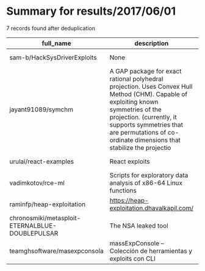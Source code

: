 
# Summary for results/2017/06/01
    
7 records found after deduplication

| full_name | description | html_url | matched_list | matched_count | pushed_at | size | stargazers_count | language | forks_count | vul_ids |
|-------------------------------------------------|------------------------------------------------------------------------------------------------------------------------------------------------------------------------------------------------------------------------------------------------------------------|--------------------------------------------------------------------|----------------------------------|-----------------|---------------------------|--------|--------------------|------------|---------------|-----------|
| sam-b/HackSysDriverExploits | None | https://github.com/sam-b/HackSysDriverExploits | ['exploit'] | 1 | 2017-06-01 15:50:46+00:00 | 66960 | 40 | C++ | 33 | [] |
| jayant91089/symchm | A GAP package for exact rational polyhedral projection. Uses Convex Hull Method (CHM). Capable of exploiting known symmetries of the projection. (currently, it supports symmetries that are permutations of co-ordinate dimensions that stabilize the projectio | https://github.com/jayant91089/symchm | ['exploit'] | 1 | 2017-06-01 16:05:10+00:00 | 141 | 0 | GAP | 0 | [] |
| urulai/react-examples | React exploits | https://github.com/urulai/react-examples | ['exploit'] | 1 | 2017-06-01 05:20:06+00:00 | 5 | 0 | JavaScript | 0 | [] |
| vadimkotov/rce-ml | Scripts for exploratory data analysis of x86-64 Linux functions | https://github.com/vadimkotov/rce-ml | ['rce'] | 1 | 2017-06-01 04:39:52+00:00 | 9 | 4 | Python | 0 | [] |
| raminfp/heap-exploitation | https://heap-exploitation.dhavalkapil.com/ | https://github.com/raminfp/heap-exploitation | ['exploit'] | 1 | 2017-06-01 08:09:51+00:00 | 6 | 2 | C | 0 | [] |
| chronosmiki/metasploit-ETERNALBLUE-DOUBLEPULSAR | The NSA leaked tool | https://github.com/chronosmiki/metasploit-ETERNALBLUE-DOUBLEPULSAR | ['metasploit module OR payload'] | 1 | 2017-06-01 17:14:20+00:00 | 2879 | 4 | Ruby | 1 | [] |
| teamghsoftware/masexpconsola | massExpConsole – Colección de herramientas y exploits con CLI | https://github.com/teamghsoftware/masexpconsola | ['exploit'] | 1 | 2017-06-01 21:47:17+00:00 | 43870 | 1 | Python | 2 | [] |
